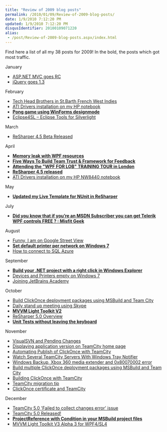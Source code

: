 ```yaml
---
title: "Review of 2009 blog posts"
permalink: /2010/01/09/Review-of-2009-blog-posts/
date: 1/9/2010 7:12:20 PM
updated: 1/9/2010 7:12:20 PM
disqusIdentifier: 20100109071220
alias:
 - /post/Review-of-2009-blog-posts.aspx/index.html
---
```

Find here a list of all my 38 posts for 2009! In the bold, the posts which got most traffic.

January
<!-- more -->

*   [ASP.NET MVC goes RC](/2009/01/28/aspnet-mvc-goes-rc/) 
*   [jQuery goes 1.3](/2009/01/14/jquery-goes-13/)  

February

*   [Tech Head Brothers in St.Barth French West Indies](/2009/02/25/tech-head-brothers-in-stbarth-french-west-indies/)
*   [ATI Drivers installation on my HP notebook](/2009/02/22/ati-drivers-installation-on-my-hp-notebook/)
*   [**Pong game using WinForms designmode**](/2009/02/21/pong-game-using-winforms-designmode/)
*   [Eclipse4SL – Eclipse Tools for Silverlight](/2009/02/21/eclipse4sl-e28093-eclipse-tools-for-silverlight/)  

March

*   [ReSharper 4.5 Beta Released](/2009/03/14/resharper-45-beta-released/)  

April

*   [**Memory leak with WPF resources**](/2009/04/17/memory-leak-with-wpf-resources/)
*   [**Five Ways To Build Team Trust & Framework for Feedback**](/2009/04/17/five-ways-to-build-team-trust-amp3b-framework-for-feedback/)
*   [**Attending the "WPF FOR LOB" TRAINING TOUR in London**](/2009/04/17/attending-the-quot3bwpf-for-lobquot3b-training-tour-in-london/)
*   [**ReSharper 4.5 released**](/2009/04/10/resharper-45-released/)
*   [ATI Drivers installation on my HP NW8440 notebook](/2009/04/10/ati-drivers-installation-on-my-hp-nw8440-notebook/)  

May

*   [**Updated my Live Template for NUnit in ReSharper**](/2009/05/09/updated-my-live-template-for-nunit-in-resharper/)  

July

*   [**Did you know that if you’re an MSDN Subscriber you can get Telerik WPF controls FREE ? : Misfit Geek**](/2009/06/09/did-you-know-that-if-youe28099re-an-msdn-subscriber-you-can-get-telerik-wpf-controls-free-misfit-geek/)  

August

*   [Funny, I am on Google Street View](/2009/08/25/funny-i-am-on-google-street-view/)
*   [**Set default printer per network on Windows 7**](/2009/08/25/set-default-printer-per-network-on-windows-7/)
*   [How to connect to SQL Azure](/2009/08/21/how-to-connect-to-sql-azure/)  

September

*   [**Build your .NET project with a right click in Windows Explorer**](/2009/09/11/build-your-net-project-with-a-right-click-in-windows-explorer/)
*   [Devices and Printers empty on Windows 7](/2009/09/06/devices-and-printers-empty-on-windows-7/)
*   [Joining JetBrains Academy](/2009/09/06/joining-jetbrains-academy/)  

October

*   [Build ClickOnce deployment packages using MSBuild and Team City](/2009/10/27/build-clickonce-deployment-packages-using-msbuild-and-team-city/)
*   [Daily stand up meeting using Skype](/2009/10/20/daily-stand-up-meeting-using-skype/)
*   [**MVVM Light Toolkit V2**](/2009/10/13/mvvm-light-toolkit-v2/)
*   [ReSharper 5.0 Overview](/2009/10/12/resharper-5-0-overview/)
*   [**Unit Tests without leaving the keyboard**](/2009/10/08/unit-tests-without-leaving-the-keyboard/)  

November

*   [VisualSVN and Pending Changes](/2009/11/30/visualsvn-and-pending-changes/)
*   [Displaying application version on TeamCity home page](/2009/11/12/displaying-application-version-on-teamcity-home-page/)
*   [Automating Publish of ClickOnce with TeamCity](/2009/11/11/automating-publish-of-clickonce-with-teamcity/)
*   [Watch Several TeamCity Servers With Windows Tray Notifier](/2009/11/04/watch-several-teamcity-servers-with-windows-tray-notifier/)
*   [Windows Backup, Xbox 360 media extender and 0x80070002 error](/2009/11/03/windows-backup-xbox-360-media-extender-and-0x80070002-error/)
*   [Build multiple ClickOnce deployment packages using MSBuild and Team City](/2009/11/03/build-multiple-clickonce-deployment-packages-using-msbuild-and-team-city/)
*   [Building ClickOnce with TeamCity](/2009/11/02/building-clickonce-with-teamcity/)
*   [TeamCity migration tip](/2009/11/02/teamcity-migration-tip/)
*   [ClickOnce certificate and TeamCity](/2009/11/02/clickonce-certificate-and-teamcity/)  

December

*   [TeamCity 5.0 '​Failed to collect changes error' issue](/2009/12/10/teamcity-5-0-failed-to-collect-changes-error-issue/)
*   [TeamCity 5.0 Released!](/2009/12/03/teamcity-5-0-released/)
*   [**ProjectReference with Condition in your MSBuild project files**](/2009/12/02/projectreference-with-condition-in-your-msbuild-project-files/)
*   [MVVM Light Toolkit V3 Alpha 3 for WPF4/SL4](/2009/12/01/mvvm-light-toolkit-v3-alpha-3-for-wpf4-sl4/)
